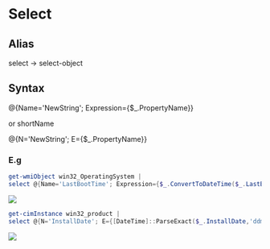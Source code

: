 # Select

## Alias
select -> select-object

## Syntax
@{Name='NewString'; Expression={$_.PropertyName}}

or shortName

@{N='NewString'; E={$_.PropertyName}}

### E.g
````PowerShell
get-wmiObject win32_OperatingSystem |
select @{Name='LastBootTime'; Expression={$_.ConvertToDateTime($_.LastBootUpTime)}}
````
[<img src="https://i.imgur.com/D6oyzE0.png">](https://i.imgur.com/D6oyzE0.png)

````PowerShell
get-cimInstance win32_product |
select @{N='InstallDate'; E={[DateTime]::ParseExact($_.InstallDate,'ddmmyyyy',$null)}}
````
[<img src="https://i.imgur.com/Ozf3pmu.png">](https://i.imgur.com/Ozf3pmu.png)

